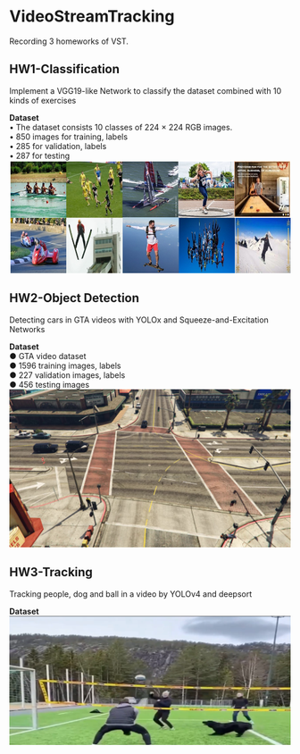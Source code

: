# VideoStreamTracking
Recording 3 homeworks of VST.
## HW1-Classification  
Implement a VGG19-like Network to classify the dataset combined with 10 kinds of exercises

**Dataset**  
• The dataset consists 10 classes of 224 × 224 RGB images.  
• 850 images for training, labels  
• 285 for validation, labels  
• 287 for testing  
![image](https://github.com/Kun-Yao/VideoStreamTracking/blob/main/HW1_311551170/dataset.png)

## HW2-Object Detection  
Detecting cars in GTA videos with YOLOx and Squeeze-and-Excitation Networks

**Dataset**  
● GTA video dataset  
● 1596 training images, labels  
● 227 validation images, labels  
● 456 testing images  
![image](https://github.com/Kun-Yao/VideoStreamTracking/blob/main/HW2_311551170/1001.jpg)

## HW3-Tracking  
Tracking people, dog and ball in a video by YOLOv4 and deepsort

**Dataset**  
![image](https://github.com/Kun-Yao/VideoStreamTracking/blob/main/HW3_311551170/volleyball.png)
